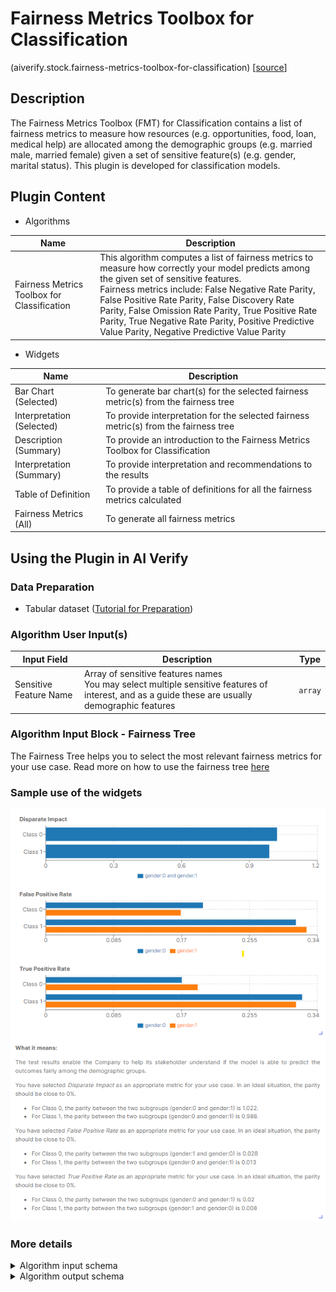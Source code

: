 # Fairness Metrics Toolbox for Classification
(aiverify.stock.fairness-metrics-toolbox-for-classification) [[source](https://github.com/IMDA-BTG/aiverify/tree/main/aiverify.stock.fairness-metrics-toolbox-for-classification)]

## Description

The Fairness Metrics Toolbox (FMT) for Classification contains a list of fairness metrics to measure how resources (e.g. opportunities, food, loan, medical help) are allocated among the demographic groups (e.g. married male, married female) given a set of sensitive feature(s) (e.g. gender, marital status). This plugin is developed for classification models.

## Plugin Content
- Algorithms
  
| Name                                        | Description                                                                                                                                                                                                                                                                                                                                                             |
| ------------------------------------------- | ----------------------------------------------------------------------------------------------------------------------------------------------------------------------------------------------------------------------------------------------------------------------------------------------------------------------------------------------------------------------- |
| Fairness Metrics Toolbox for Classification | This algorithm computes a list of fairness metrics to measure how correctly your model predicts among the given set of sensitive features. </br> Fairness metrics include: False Negative Rate Parity, False Positive Rate Parity, False Discovery Rate Parity, False Omission Rate Parity, True Positive Rate Parity, True Negative Rate Parity, Positive Predictive Value Parity, Negative Predictive Value Parity  |


- Widgets

| Name                      | Description                                                                          |
| ------------------------- | ------------------------------------------------------------------------------------ |
| Bar Chart (Selected)      | To generate bar chart(s) for the selected fairness metric(s) from the fairness tree |
| Interpretation (Selected) | To provide interpretation for the selected fairness metric(s) from the fairness tree   |
| Description (Summary)     | To provide an introduction to the Fairness Metrics Toolbox for Classification        |
| Interpretation (Summary)  | To provide interpretation and recommendations to the results                          |
| Table of Definition       | To provide a table of definitions for all the fairness metrics calculated            |
| Fairness Metrics (All)    | To generate all fairness metrics                                                     |

## Using the Plugin in AI Verify
### Data Preparation
- Tabular dataset ([Tutorial for Preparation](www.test.com))

### Algorithm User Input(s)

|      Input Field       |            Description            |  Type   |
| -------------------- | ------------------------------- | :-----: |
| Sensitive Feature Name | Array of sensitive features names </br> You may select multiple sensitive features of interest, and as a guide these are usually demographic features | `array` |

### Algorithm Input Block - Fairness Tree
The Fairness Tree helps you to select the most relevant fairness metrics for your use case. Read more on how to use the fairness tree [here](/docs/how_to/use_fairness_tree.md) 

### Sample use of the widgets

![FMTC sample](images/fmtc_sample.png)


### More details
<details>
<summary> Algorithm input schema </summary>

```json
{
    "title": "Algorithm Plugin Input Arguments",
    "description": "A schema for algorithm plugin input arguments",
    "type": "object",
    "required": [
        "sensitive_feature"
    ],
    "properties": {
        "sensitive_feature": {
            "title": "Sensitive Feature Names",
            "description": "Array of Sensitive Feature Names (e.g. Gender)",
            "type": "array",
            "items": {
                "type": "string"
            },
            "minItems": 1
        }
    }
}
```

</details>

<details>
<summary>Algorithm output schema </summary>

```json
{
    "title": "Algorithm Plugin Output Arguments",
    "description": "A schema for algorithm plugin output arguments",
    "type": "object",
    "required": [
        "sensitive_feature",
        "output_classes",
        "results"
    ],
    "properties": {
        "sensitive_feature": {
            "description": "Array of sensitive feature names",
            "type": "array",
            "minItems": 1,
            "items": {
                "type": "string"
            }
        },
        "output_classes": {
            "description": "Array of output classes",
            "type": "array",
            "minItems": 1,
            "items": {
                "type": [
                    "string",
                    "number",
                    "integer",
                    "boolean"
                ]
            }
        },
        "results": {
            "description": "Array of metrics by output classes (# output classes)",
            "type": "array",
            "minItems": 1,
            "items": {
                "type": "object",
                "description": "Dictionary of metric values by group",
                "required": [
                    "True Positive Rate",
                    "True Negative Rate",
                    "Positive Predictive Value Parity",
                    "Negative Predictive Value Parity",
                    "False Positive Rate",
                    "False Negative Rate",
                    "False Discovery Rate",
                    "False Omission Rate",
                    "Equal Selection Parity",
                    "Disparate Impact"
                ],
                "properties": {
                    "True Positive Rate": {
                        "$ref": "#/$defs/metric"
                    },
                    "True Negative Rate": {
                        "$ref": "#/$defs/metric"
                    },
                    "Positive Predictive Value Parity": {
                        "$ref": "#/$defs/metric"
                    },
                    "Negative Predictive Value Parity": {
                        "$ref": "#/$defs/metric"
                    },
                    "False Positive Rate": {
                        "$ref": "#/$defs/metric"
                    },
                    "False Negative Rate": {
                        "$ref": "#/$defs/metric"
                    },
                    "False Discovery Rate": {
                        "$ref": "#/$defs/metric"
                    },
                    "False Omission Rate": {
                        "$ref": "#/$defs/metric"
                    },
                    "Equal Selection Parity": {
                        "$ref": "#/$defs/metric2"
                    },
                    "Disparate Impact": {
                        "$ref": "#/$defs/metric2"
                    }
                }
            }
        }
    },
    "$defs": {
        "metric": {
            "description": "Array of metric values for each group, e.g. [{group:[1,2], metric:0.122},...]",
            "type": "array",
            "items": {
                "type": "object",
                "required": [
                    "group",
                    "metric"
                ],
                "properties": {
                    "group": {
                        "type": "array",
                        "description": "Array of group values, one value for each feature, .e.g group: [1,4,7]"
                    },
                    "metric": {
                        "type": "number"
                    }
                }
            },
            "minItems": 2
        },
        "metric2": {
            "description": "Array of metric values for each group, e.g. [{group:[1,2], metric:0.122},...]",
            "type": "array",
            "items": {
                "type": "object",
                "required": [
                    "group",
                    "metric"
                ],
                "properties": {
                    "group": {
                        "type": "array",
                        "description": "Array of group values, one value for each feature, .e.g group: [1,4,7]"
                    },
                    "metric": {
                        "type": "number"
                    }
                }
            },
            "minItems": 1
        }
    }
}
```

</details>